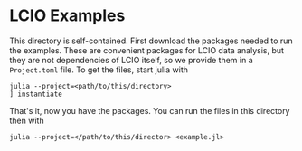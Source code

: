 # LCIO Examples

This directory is self-contained. First download the packages needed to run the examples.
These are convenient packages for LCIO data analysis, but they are not dependencies of LCIO itself, so we provide them in a `Project.toml` file. To get the files, start julia with 
```
julia --project=<path/to/this/directory>
] instantiate
```
That's it, now you have the packages.
You can run the files in this directory then with 
```
julia --project=</path/to/this/director> <example.jl>
```
